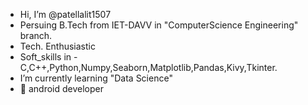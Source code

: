 -    Hi, I’m @patellalit1507
-    Persuing B.Tech from IET-DAVV in "ComputerScience Engineering" branch.
-    Tech. Enthusiastic
-    Soft_skills in - C,C++,Python,Numpy,Seaborn,Matplotlib,Pandas,Kivy,Tkinter.
-    I’m currently learning "Data Science"
- 📍 android developer

<!---
patellalit1507/patellalit1507 is a ✨ special ✨ repository because its `README.md` (this file) appears on your GitHub profile.
You can click the Preview link to take a look at your changes.
--->
